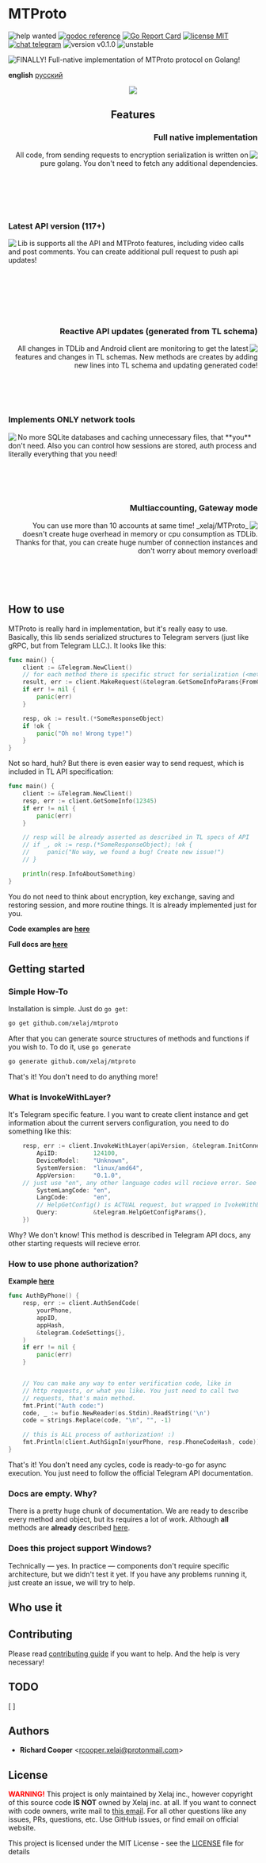 # MTProto

![help wanted](https://img.shields.io/badge/-help%20wanted-success)
[![godoc reference](https://pkg.go.dev/badge/github.com/xelaj/mtproto?status.svg)](https://pkg.go.dev/github.com/xelaj/mtproto)
[![Go Report Card](https://goreportcard.com/badge/github.com/xelaj/mtproto)](https://goreportcard.com/report/github.com/xelaj/mtproto)
[![license MIT](https://img.shields.io/badge/license-MIT-green)](https://github.com/xelaj/mtproto/blob/master/README.md)
[![chat telegram](https://img.shields.io/badge/chat-telegram-0088cc)](https://bit.ly/2xlsVsQ)
![version v0.1.0](https://img.shields.io/badge/version-v0.1.0-red)
![unstable](https://img.shields.io/badge/stability-unstable-yellow)
<!--
code quality
golangci
contributors
go version
gitlab pipelines
-->

![FINALLY!](docs/assets/finally.jpg) Full-native implementation of MTProto protocol on Golang!

**english** [русский](https://github.com/xelaj/mtproto/blob/master/docs/ru_RU/README.md)

<p align="center">
<img src="docs/assets/MuffinMan-AgADRAADO2AkFA.gif"/>
</p>

## <p align="center">Features</p>

<div align="right">
<h3>Full native implementation</h3>
<img src="docs/assets/ezgif-3-a6bd45965060.gif" align="right"/>
All code, from sending requests to encryption serialization is written on pure golang. You don't need to fetch any additional dependencies.
</br></br></br></br></br></br>
</div>

<div align="left">
<h3>Latest API version (117+)</h3>
<img src="docs/assets/ezgif-3-19ced73bc71f.gif" align="left"/>
Lib is supports all the API and MTProto features, including video calls and post comments. You can create additional pull request to push api updates! 
</br></br></br></br></br></br></br>
</div>

<div align="right">
<h3>Reactive API updates (generated from TL schema)</h3>
<img src="docs/assets/ezgif-3-5b6a808d2774.gif" align="right"/>
All changes in TDLib and Android client are monitoring to get the latest features and changes in TL schemas. New methods are creates by adding new lines into TL schema and updating generated code!
</br></br></br></br></br>
</div>

<div align="left">
<h3>Implements ONLY network tools</h3>
<img src="docs/assets/ezgif-3-3ac8a3ea5713.gif" align="left"/>
No more SQLite databases and caching unnecessary files, that **you** don't need. Also you can control how sessions are stored, auth process and literally everything that you need!
</br></br></br></br></br>
</div>

<div align="right">
<h3>Multiaccounting, Gateway mode</h3>
<img src="docs/assets/ezgif-3-7bcf6dc78388.gif" align="right"/>
You can use more than 10 accounts at same time! _xelaj/MTProto_ doesn't create huge overhead in memory or cpu consumption as TDLib. Thanks for that, you can create huge number of connection instances and don't worry about memory overload! 
</br></br></br></br></br>
</div>

## How to use

<!--
**СЮДА ИЗ asciinema ЗАПИХНУТЬ ДЕМОНСТРАЦИЮ**
![preview]({{ .PreviewUrl }})
-->

MTProto is really hard in implementation, but it's really easy to use. Basically, this lib sends serialized structures to Telegram servers (just like gRPC, but from Telegram LLC.). It looks like this:

```go
func main() {
    client := &Telegram.NewClient()
    // for each method there is specific struct for serialization (<method_name>Params{})
    result, err := client.MakeRequest(&telegram.GetSomeInfoParams{FromChatId: 12345})
    if err != nil {
        panic(err)
    }

    resp, ok := result.(*SomeResponseObject)
    if !ok {
        panic("Oh no! Wrong type!")
    }
}
```

Not so hard, huh? But there is even easier way to send request, which is included in TL API specification:

```go
func main() {
    client := &Telegram.NewClient()
    resp, err := client.GetSomeInfo(12345)
    if err != nil {
        panic(err)
    }

    // resp will be already asserted as described in TL specs of API
    // if _, ok := resp.(*SomeResponseObject); !ok {
    //     panic("No way, we found a bug! Create new issue!")
    // }

    println(resp.InfoAboutSomething)
}
```

You do not need to think about encryption, key exchange, saving and restoring session, and more routine things. It is already implemented just for you.

**Code examples are [here](https://github.com/xelaj/mtproto/blob/master/examples)**

**Full docs are [here](https://pkg.go.dev/github.com/xelaj/mtproto)**

## Getting started

### Simple How-To

Installation is simple. Just do `go get`:

``` bash
go get github.com/xelaj/mtproto
```

After that you can generate source structures of methods and functions if you wish to. To do it, use `go generate`

``` bash
go generate github.com/xelaj/mtproto
```

That's it! You don't need to do anything more!

### What is InvokeWithLayer?

It's Telegram specific feature. I you want to create client instance and get information about the current servers configuration, you need to do something like this:

```go
    resp, err := client.InvokeWithLayer(apiVersion, &telegram.InitConnectionParams{
        ApiID:          124100,
        DeviceModel:    "Unknown",
        SystemVersion:  "linux/amd64",
        AppVersion:     "0.1.0",
	// just use "en", any other language codes will recieve error. See telegram docs for more info.
        SystemLangCode: "en",
        LangCode:       "en", 
        // HelpGetConfig() is ACTUAL request, but wrapped in IvokeWithLayer
        Query:          &telegram.HelpGetConfigParams{},
    })
```

Why? We don't know! This method is described in Telegram API docs, any other starting requests will recieve error.

### How to use phone authorization?

**Example [here](https://github.com/xelaj/mtproto/blob/master/examples/auth)**


```go
func AuthByPhone() {
    resp, err := client.AuthSendCode(
        yourPhone,
        appID,
        appHash,
        &telegram.CodeSettings{},
    )
	if err != nil {
        panic(err)
    }


    // You can make any way to enter verification code, like in 
    // http requests, or what you like. You just need to call two 
    // requests, that's main method.
	fmt.Print("Auth code:")
	code, _ := bufio.NewReader(os.Stdin).ReadString('\n')
    code = strings.Replace(code, "\n", "", -1)

    // this is ALL process of authorization! :)
    fmt.Println(client.AuthSignIn(yourPhone, resp.PhoneCodeHash, code))
}
```

That's it! You don't need any cycles, code is ready-to-go for async execution. You just need to follow the official Telegram API documentation.

### Docs are empty. Why?

There is a pretty huge chunk of documentation. We are ready to describe every method and object, but its requires a lot of work. Although **all** methods are **already** described [here](https://core.telegram.org/methods).

### Does this project support Windows?

Technically — yes. In practice — components don't require specific architecture, but we didn't test it yet. If you have any problems running it, just create an issue, we will try to help.

## Who use it

## Contributing

Please read [contributing guide](https://github.com/xelaj/mtproto/blob/master/doc/en_US/CONTRIBUTING.md) if you want to help. And the help is very necessary!

## TODO

[ ] 

## Authors

* **Richard Cooper** <[rcooper.xelaj@protonmail.com](mailto:rcooper.xelaj@protonmail.com)>

## License

<b style="color:red">WARNING!</b> This project is only maintained by Xelaj inc., however copyright of this source code **IS NOT** owned by Xelaj inc. at all. If you want to connect with code owners, write mail to <a href="mailto:up@khsfilms.ru">this email</a>. For all other questions like any issues, PRs, questions, etc. Use GitHub issues, or find email on official website.

This project is licensed under the MIT License - see the [LICENSE](https://github.com/xelaj/mtproto/blob/master/doc/en_US/LICENSE.md) file for details
